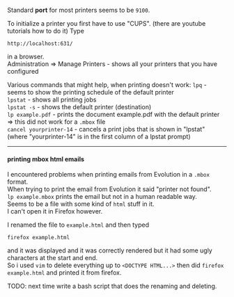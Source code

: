 Standard **port** for most printers seems to be `9100`.

To initialize a printer you first have to use "CUPS".
(there are youtube tutorials how to do it)
Type 
```
http://localhost:631/
```
in a browser.\
Administration => Manage Printers   - shows all your printers that you have configured

Various commands that might help, when printing doesn't work:
`lpq`       - seems to show the printing schedule of the default printer\
`lpstat`    - shows all printing jobs\
`lpstat -s` - shows the default printer (destination)\
`lp example.pdf`              - prints the document example.pdf with the default printer\
=> this did not work for a `.mbox` file\
`cancel yourprinter-14`       - cancels a print jobs that is shown in "lpstat" (where "yourprinter-14" is in the first column of a lpstat prompt)

***
#### printing mbox html emails

I encountered problems when printing emails from Evolution in a `.mbox` format.\
When trying to print the email from Evolution it said "printer not found".\
`lp example.mbox` prints the email but not in a human readable way.\
Seems to be a file with some kind of `html` stuff in it.\
I can't open it in Firefox however.

I renamed the file to `example.html` and then typed
```
firefox example.html
```
and it was displayed and it was correctly rendered but it had some ugly characters at the start and end.\
So i used `vim` to delete everything up to `<DOCTYPE HTML...>` then did `firefox example.html` and printed it from firefox.

TODO: next time write a bash script that does the renaming and deleting.
